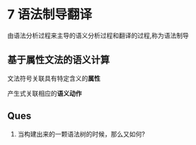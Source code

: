 # 7 语法制导翻译
由语法分析过程来主导的语义分析过程和翻译的过程,称为语法制导
## 基于属性文法的语义计算
文法符号关联具有特定含义的**属性**

产生式关联相应的**语义动作**


## Ques
1. 当构建出来的一颗语法树的时候，那么又如何?


